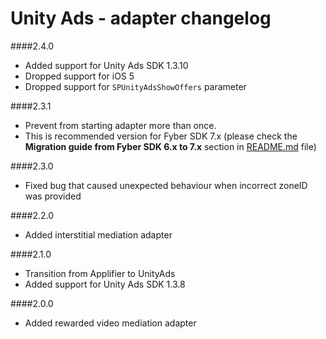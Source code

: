 # Unity Ads - adapter changelog

####2.4.0

- Added support for Unity Ads SDK 1.3.10
- Dropped support for iOS 5
- Dropped support for `SPUnityAdsShowOffers` parameter

####2.3.1

- Prevent from starting adapter more than once.
- This is recommended version for Fyber SDK 7.x (please check the **Migration guide from Fyber SDK 6.x to 7.x** section in [README.md](./README.md) file)

####2.3.0

- Fixed bug that caused unexpected behaviour when incorrect zoneID was provided

####2.2.0

- Added interstitial mediation adapter

####2.1.0

- Transition from Applifier to UnityAds
- Added support for Unity Ads SDK 1.3.8

####2.0.0

- Added rewarded video mediation adapter